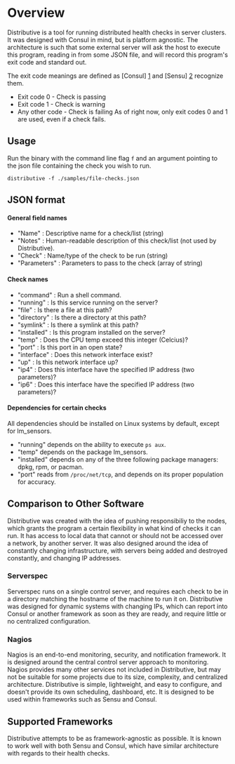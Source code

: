 # Overview

Distributive is a tool for running distributed health checks in server clusters.
It was designed with Consul in mind, but is platform agnostic.  The architecture
is such that some external server will ask the host to execute this program,
reading in from some JSON file, and will record this
program's exit code and standard out.

The exit code meanings are defined as [Consul] [1] and [Sensu] [2] recognize
them.
 * Exit code 0 - Check is passing
 * Exit code 1 - Check is warning
 * Any other code - Check is failing
As of right now, only exit codes 0 and 1 are used, even if a check fails.

## Usage

Run the binary with the command line flag `f` and an argument pointing to the
json file containing the check you wish to run.
```
distributive -f ./samples/file-checks.json
```

## JSON format

#### General field names
 * "Name" : Descriptive name for a check/list (string)
 * "Notes" : Human-readable description of this check/list (not used by Distributive).
 * "Check" : Name/type of the check to be run (string)
 * "Parameters" : Parameters to pass to the check (array of string)

#### Check names
 * "command" : Run a shell command.
 * "running" : Is this service running on the server?
 * "file" : Is there a file at this path?
 * "directory" : Is there a directory at this path?
 * "symlink" : Is there a symlink at this path?
 * "installed" : Is this program installed on the server?
 * "temp" : Does the CPU temp exceed this integer (Celcius)?
 * "port" : Is this port in an open state?
 * "interface" : Does this network interface exist?
 * "up" : Is this network interface up?
 * "ip4" : Does this interface have the specified IP address (two parameters)?
 * "ip6" : Does this interface have the specified IP address (two parameters)?

#### Dependencies for certain checks

All dependencies should be installed on Linux systems by default, except for
lm_sensors.
 * "running" depends on the ability to execute `ps aux`.
 * "temp" depends on the package lm_sensors.
 * "installed" depends on any of the three following package managers: dpkg, rpm, or pacman.
 * "port" reads from `/proc/net/tcp`, and depends on its proper population for accuracy.

## Comparison to Other Software

Distributive was created with the idea of pushing responsibiliy to the nodes,
which grants the program a certain flexibility in what kind of checks it can run.
It has access to local data that cannot or should not be accessed over a network,
by another server. It was also designed around the idea of constantly changing
infrastructure, with servers being added and destroyed constantly, and changing
IP addresses.

### Serverspec

Serverspec runs on a single control server, and requires each check to be in a
directory matching the hostname of the machine to run it on. Distributive was
designed for dynamic systems with changing IPs, which can report into Consul or
another framework as soon as they are ready, and require little or no centralized
configuration.

### Nagios

Nagios is an end-to-end monitoring, security, and notification framework. It is
designed around the central control server approach to monitoring. Nagios provides
many other services not included in Distributive, but may not be suitable for
some projects due to its size, complexity, and centralized architecture.
Distributive is simple, lightweight, and easy to configure, and doesn't provide
its own scheduling, dashboard, etc. It is designed to be used within frameworks
such as Sensu and Consul.

## Supported Frameworks

Distributive attempts to be as framework-agnostic as possible. It is known to
work well with both Sensu and Consul, which have similar architecture with
regards to their health checks.

[1]: https://www.consul.io/docs/agent/checks.html "Consul"
[2]: https://sensuapp.org/docs/0.18/checks "Sensu"
